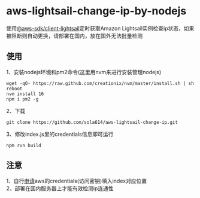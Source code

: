 # aws-lightsail-change-ip-by-nodejs
使用[@aws-sdk/client-lightsail](https://docs.aws.amazon.com/AWSJavaScriptSDK/v3/latest/clients/client-lightsail/index.html)定时获取Amazon Lightsail实例检查ip状态，如果被阻断则自动更换，请部署在国内，放在国外无法批量检测
## 使用
1、安装nodejs环境和pm2命令(这里用nvm来进行安装管理nodejs)
```
wget -qO- https://raw.github.com/creationix/nvm/master/install.sh | sh
reboot
nvm install 16
npm i pm2 -g
```
2、下载
```
git clone https://github.com/sola614/aws-lightsail-change-ip.git
```
3、修改index.js里的credentials信息即可运行
```
npm run build
```
## 注意
1、自行[申请](https://console.aws.amazon.com/iam/home?region=ap-northeast-1#/security_credentials)aws的credentials(访问密钥)填入index对应位置  
2、部署在国内服务器上才能有效检测ip连通性
